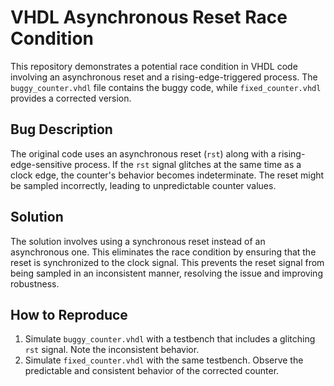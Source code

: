 # VHDL Asynchronous Reset Race Condition

This repository demonstrates a potential race condition in VHDL code involving an asynchronous reset and a rising-edge-triggered process. The `buggy_counter.vhdl` file contains the buggy code, while `fixed_counter.vhdl` provides a corrected version.

## Bug Description

The original code uses an asynchronous reset (`rst`) along with a rising-edge-sensitive process.  If the `rst` signal glitches at the same time as a clock edge, the counter's behavior becomes indeterminate.  The reset might be sampled incorrectly, leading to unpredictable counter values.

## Solution

The solution involves using a synchronous reset instead of an asynchronous one.  This eliminates the race condition by ensuring that the reset is synchronized to the clock signal. This prevents the reset signal from being sampled in an inconsistent manner, resolving the issue and improving robustness.

## How to Reproduce

1.  Simulate `buggy_counter.vhdl` with a testbench that includes a glitching `rst` signal. Note the inconsistent behavior.
2.  Simulate `fixed_counter.vhdl` with the same testbench. Observe the predictable and consistent behavior of the corrected counter.